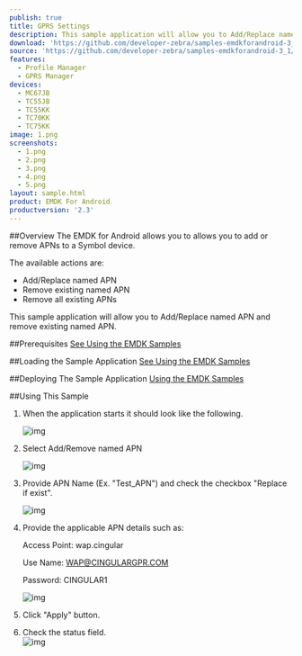 ```yaml
---
publish: true
title: GPRS Settings
description: This sample application will allow you to Add/Replace named APN and remove existing named APN.
download: 'https://github.com/developer-zebra/samples-emdkforandroid-3_1/archive/ProfileGprsMgrSample1.zip'
source: 'https://github.com/developer-zebra/samples-emdkforandroid-3_1/tree/ProfileGprsMgrSample1'
features:
  - Profile Manager
  - GPRS Manager
devices:
  - MC67JB
  - TC55JB
  - TC55KK
  - TC70KK
  - TC75KK
image: 1.png
screenshots:
  - 1.png
  - 2.png
  - 3.png
  - 4.png
  - 5.png
layout: sample.html
product: EMDK For Android
productversion: '2.3'
---
```


##Overview
The EMDK for Android allows you to allows you to add or remove APNs to a Symbol device. 

The available actions are:
  
* Add/Replace named APN  
* Remove existing named APN  
* Remove all existing APNs  

This sample application will allow you to Add/Replace named APN and remove existing named APN.

##Prerequisites
[See Using the EMDK Samples](../../guide/sample/emdksamples)

##Loading the Sample Application
[See Using the EMDK Samples](../../guide/sample/emdksamples)

##Deploying The Sample Application
[Using the EMDK Samples](../../guide/sample/emdksamples)

##Using This Sample
1. When the application starts it should look like the following.
  
	![img](../../images/samples/gprs_1.png)
  
2. Select Add/Remove named APN
  
	![img](../../images/samples/gprs_2.png)  	

3. Provide APN Name (Ex. "Test_APN") and check the checkbox "Replace if exist".

	![img](../../images/samples/gprs_3.png)

4. Provide the applicable APN details such as:

	Access Point: wap.cingular

	Use Name: WAP@CINGULARGPR.COM

	Password: CINGULAR1

	![img](../../images/samples/gprs_4.png)
  
5. Click "Apply" button.

6. Check the status field.   
	![img](../../images/samples/gprs_5.png)  
	











